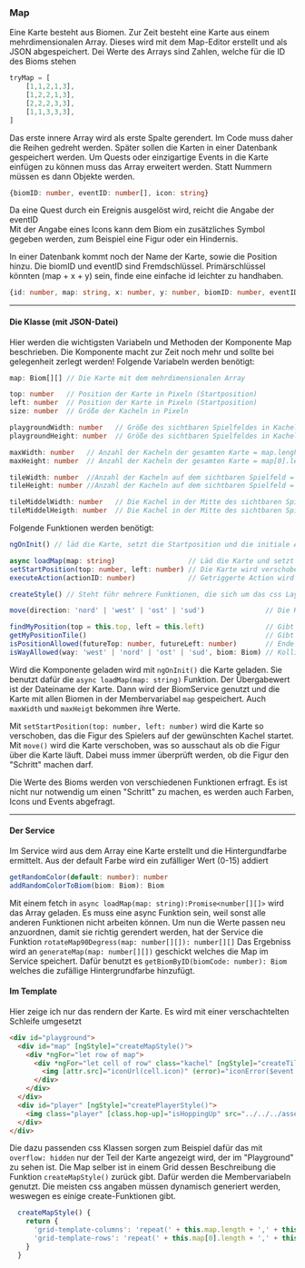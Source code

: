 ### Map

Eine Karte besteht aus Biomen. Zur Zeit besteht eine Karte aus einem mehrdimensionalen Array.
Dieses wird mit dem Map-Editor erstellt und als JSON abgespeichert. Dei Werte des Arrays sind Zahlen, welche für die ID des Bioms stehen

```typescript
tryMap = [
    [1,1,2,1,3],
    [1,2,2,1,3],
    [2,2,2,3,3],
    [1,1,3,3,3],
]
```

Das erste innere Array wird als erste Spalte gerendert. Im Code muss daher die Reihen gedreht werden.
Später sollen die Karten in einer Datenbank gespeichert werden. Um Quests oder einzigartige Events in die Karte einfügen zu können muss das Array erweitert werden. Statt Nummern müssen es dann Objekte werden.

```typescript
{biomID: number, eventID: number[], icon: string}
```

Da eine Quest durch ein Ereignis ausgelöst wird, reicht die Angabe der eventID  
Mit der Angabe eines Icons kann dem Biom ein zusätzliches Symbol gegeben werden, zum Beispiel eine Figur oder ein Hindernis. 

In einer Datenbank kommt noch der Name der Karte, sowie die Position hinzu. Die biomID und eventID sind Fremdschlüssel. Primärschlüssel könnten (map + x + y) sein, finde eine einfache id leichter zu handhaben.
```typescript
{id: number, map: string, x: number, y: number, biomID: number, eventID: number[], icon: string}
```

<hr>

#### Die Klasse (mit JSON-Datei)

Hier werden die wichtigsten Variabeln und Methoden der Komponente Map beschrieben.
Die Komponente macht zur Zeit noch mehr und sollte bei gelegenheit zerlegt werden! Folgende Variabeln werden benötigt:

```typescript
map: Biom[][] // Die Karte mit dem mehrdimensionalen Array

top: number   // Position der Karte in Pixeln (Startposition)
left: number  // Position der Karte in Pixeln (Startposition)
size: number  // Größe der Kacheln in Pixeln 

playgroundWidth: number   // Größe des sichtbaren Spielfeldes in Kacheln = size * <ungrade zahl>
playgroundHeight: number  // Größe des sichtbaren Spielfeldes in Kacheln = size * <ungrade zahl>

maxWidth: number   // Anzahl der Kacheln der gesamten Karte = map.lenght
maxHeight: number  // Anzahl der Kacheln der gesamten Karte = map[0].lenght

tileWidth: number  //Anzahl der Kacheln auf dem sichtbaren Spielfeld = playgroundWidth / size
tileHeight: number //Anzahl der Kacheln auf dem sichtbaren Spielfeld = playgroundHeight / size

tileMiddelWidth: number   // Die Kachel in der Mitte des sichtbaren Spielfeldes = Math.round(tileWidth / 2)
tileMiddelHeigth: number  // Die Kachel in der Mitte des sichtbaren Spielfeldes = Math.round(tileHeight / 2)
```

Folgende Funktionen werden benötigt:

```typescript
ngOnInit() // läd die Karte, setzt die Startposition und die initiale Action

async loadMap(map: string)                  // Läd die Karte und setzt Werte von Membervariabeln
setStartPosition(top: number, left: number) // Die Karte wird verschoben
executeAction(actionID: number)             // Getriggerte Action wird ausgeführt

createStyle() // Steht führ mehrere Funktionen, die sich um das css Layout kümmern

move(direction: 'nord' | 'west' | 'ost' | 'sud')               // Die Karte wird verschoben

findMyPosition(top = this.top, left = this.left)               // Gibt ein Array mit Positionswerte zurück
getMyPositionTile()                                            // Gibt das aktuelle Biom zurück
isPositionAllowed(futureTop: number, futureLeft: number)       // Ende der Karte Abfrage
isWayAllowed(way: 'west' | 'nord' | 'ost' | 'sud', biom: Biom) // Kollisionsabfrage
```

Wird die Komponente geladen wird mit `ngOnInit()` die Karte geladen. Sie benutzt dafür die `async loadMap(map: string)` Funktion. Der Übergabewert ist der Dateiname der Karte. Dann wird der BiomService genutzt und die Karte mit allen Biomen in der Membervariabel `map` gespeichert. Auch `maxWidth` und `maxHeigt` bekommen ihre Werte.

Mit `setStartPosition(top: number, left: number)` wird die Karte so verschoben, das die Figur des Spielers auf der gewünschten Kachel startet. Mit `move()` wird die Karte verschoben, was so ausschaut als ob die Figur über die Karte läuft. Dabei muss immer überprüft werden, ob die Figur den "Schritt" machen darf.

Die Werte des Bioms werden von verschiedenen Funktionen erfragt. Es ist nicht nur notwendig um einen "Schritt" zu machen, es werden auch Farben, Icons und Events abgefragt.

<hr>

#### Der Service

Im Service wird aus dem Array eine Karte erstellt und die Hintergundfarbe ermittelt.
Aus der default Farbe wird ein zufälliger Wert (0-15) addiert

```typescript
getRandomColor(default: number): number
addRandomColorToBiom(biom: Biom): Biom
```

Mit einem fetch in `async loadMap(map: string):Promise<number[][]>` wird das Array geladen.
Es muss eine async Funktion sein, weil sonst alle anderen Funktionen nicht arbeiten können. 
Um nun die Werte passen neu anzuordnen, damit sie richtig gerendert werden, hat der Service die Funktion `rotateMap90Degress(map: number[][]): number[][]` Das Ergebniss wird an `generateMap(map: number[][])` geschickt welches die Map im Service speichert. Dafür benutzt es `getBiomByID(biomCode: number): Biom` welches die zufällige Hintergrundfarbe hinzufügt.  

#### Im Template

Hier zeige ich nur das rendern der Karte. Es wird mit einer verschachtelten Schleife umgesetzt

```html
<div id="playground">
  <div id="map" [ngStyle]="createMapStyle()">
    <div *ngFor="let row of map">
      <div *ngFor="let cell of row" class="kachel" [ngStyle]="createTileStyle(cell)">
        <img [attr.src]="iconUrl(cell.icon)" (error)="iconError($event.target)"/>
      </div>
    </div>
  </div>
  <div id="player" [ngStyle]="createPlayerStyle()">
    <img class="player" [class.hop-up]="isHoppingUp" src="../../../assets/player/humanW.svg"/>
  </div>
</div>
```

Die dazu passenden css Klassen sorgen zum Beispiel dafür das mit `overflow: hidden` nur der Teil der Karte angezeigt wird, der im "Playground" zu sehen ist. Die Map selber ist in einem Grid dessen Beschreibung die Funktion `createMapStyle()` zurück gibt. Dafür werden die Membervariabeln genutzt.
Die meisten css angaben müssen dynamisch generiert werden, weswegen es einige create-Funktionen gibt.

```typescript
  createMapStyle() {
    return {
      'grid-template-columns': 'repeat(' + this.map.length + ',' + this.size + 'px)',
      'grid-template-rows': 'repeat(' + this.map[0].length + ',' + this.size + 'px)',
    }
  }
```